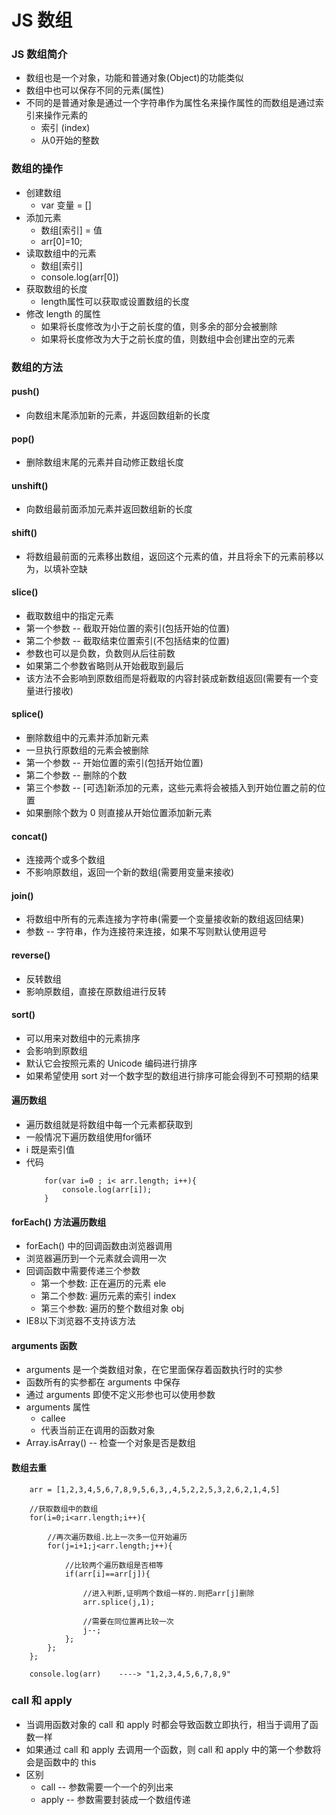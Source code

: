 # JS 数组
### JS 数组简介
- 数组也是一个对象，功能和普通对象(Object)的功能类似
- 数组中也可以保存不同的元素(属性)
- 不同的是普通对象是通过一个字符串作为属性名来操作属性的而数组是通过索引来操作元素的
	- 索引 (index)
	- 从0开始的整数

### 数组的操作
- 创建数组
	- var 变量 = []
- 添加元素
	- 数组[索引] = 值
	- arr[0]=10;
- 读取数组中的元素
	- 数组[索引]
	- console.log(arr[0])
- 获取数组的长度
	- length属性可以获取或设置数组的长度
- 修改 length 的属性
	- 如果将长度修改为小于之前长度的值，则多余的部分会被删除
    - 如果将长度修改为大于之前长度的值，则数组中会创建出空的元素

### 数组的方法
#### push()
- 向数组末尾添加新的元素，并返回数组新的长度

#### pop()
- 删除数组末尾的元素并自动修正数组长度

#### unshift() 
- 向数组最前面添加元素并返回数组新的长度

#### shift()
- 将数组最前面的元素移出数组，返回这个元素的值，并且将余下的元素前移以为，以填补空缺

#### slice()
- 截取数组中的指定元素
- 第一个参数 -- 截取开始位置的索引(包括开始的位置)
- 第二个参数 -- 截取结束位置索引(不包括结束的位置)
- 参数也可以是负数，负数则从后往前数
- 如果第二个参数省略则从开始截取到最后
- 该方法不会影响到原数组而是将截取的内容封装成新数组返回(需要有一个变量进行接收)

#### splice()
- 删除数组中的元素并添加新元素
- 一旦执行原数组的元素会被删除
- 第一个参数 -- 开始位置的索引(包括开始位置)
- 第二个参数 -- 删除的个数
- 第三个参数 -- [可选]新添加的元素，这些元素将会被插入到开始位置之前的位置
- 如果删除个数为 0 则直接从开始位置添加新元素

#### concat()
- 连接两个或多个数组
- 不影响原数组，返回一个新的数组(需要用变量来接收)

#### join()
- 将数组中所有的元素连接为字符串(需要一个变量接收新的数组返回结果)
- 参数 -- 字符串，作为连接符来连接，如果不写则默认使用逗号

#### reverse()
- 反转数组
- 影响原数组，直接在原数组进行反转

#### sort()
- 可以用来对数组中的元素排序
- 会影响到原数组
- 默认它会按照元素的 Unicode 编码进行排序
- 如果希望使用 sort 对一个数字型的数组进行排序可能会得到不可预期的结果

#### 遍历数组
- 遍历数组就是将数组中每一个元素都获取到
- 一般情况下遍历数组使用for循环
- i 既是索引值
- 代码
	```
  		for(var i=0 ; i< arr.length; i++){
			console.log(arr[i]);
		}
	```

#### forEach() 方法遍历数组
- forEach() 中的回调函数由浏览器调用
- 浏览器遍历到一个元素就会调用一次
- 回调函数中需要传递三个参数
	- 第一个参数: 正在遍历的元素 ele
	- 第二个参数: 遍历元素的索引 index
	- 第三个参数: 遍历的整个数组对象 obj
- IE8以下浏览器不支持该方法

#### arguments 函数
- arguments 是一个类数组对象，在它里面保存着函数执行时的实参
- 函数所有的实参都在 arguments 中保存
- 通过 arguments 即使不定义形参也可以使用参数
- arguments 属性
	- callee
	- 代表当前正在调用的函数对象
- Array.isArray() -- 检查一个对象是否是数组

#### 数组去重
```
	arr = [1,2,3,4,5,6,7,8,9,5,6,3,,4,5,2,2,5,3,2,6,2,1,4,5]
    
	//获取数组中的数组
    for(i=0;i<arr.length;i++){
          
		//再次遍历数组.比上一次多一位开始遍历
		for(j=i+1;j<arr.length;j++){
			
			//比较两个遍历数组是否相等
			if(arr[i]==arr[j]){
			
				//进入判断,证明两个数组一样的.则把arr[j]删除
				arr.splice(j,1);
		
				//需要在同位置再比较一次
				j--;
			};
		};
	};
      
	console.log(arr)    ----> "1,2,3,4,5,6,7,8,9"
```
		
### call 和 apply
- 当调用函数对象的 call 和 apply 时都会导致函数立即执行，相当于调用了函数一样
- 如果通过 call 和 apply 去调用一个函数，则 call 和 apply 中的第一个参数将会是函数中的 this
- 区别
	- call -- 参数需要一个一个的列出来
	- apply -- 参数需要封装成一个数组传递